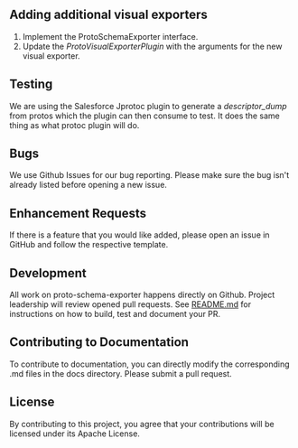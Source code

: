 ## Adding additional visual exporters
1. Implement the ProtoSchemaExporter interface.
1. Update the *ProtoVisualExporterPlugin* with the arguments for the new visual exporter.

## Testing
We are using the Salesforce Jprotoc plugin to generate a *descriptor_dump* from protos which the plugin can then consume to test.
It does the same thing as what protoc plugin will do.

## Bugs
We use Github Issues for our bug reporting. Please make sure the bug isn't already listed before
opening a new issue.

## Enhancement Requests
If there is a feature that you would like added, please open an issue in GitHub and follow the respective
template.

## Development
All work on proto-schema-exporter happens directly on Github. Project leadership will review opened pull requests. See [README.md](README.md) for instructions on how to build, test and document your PR.


## Contributing to Documentation
To contribute to documentation, you can directly modify the corresponding .md files in the
docs directory. Please submit a pull request.

## License
By contributing to this project, you agree that your contributions will be licensed
under its Apache License.
